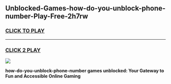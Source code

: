
## Unblocked-Games-how-do-you-unblock-phone-number-Play-Free-2h7rw
<h3>
<a href="https://premium76.site?title=how-do-you-unblock-phone-number&ref=21A">CLICK TO PLAY</a></h3>
<hr>

<h3>
<a href="https://premium76.site?title=how-do-you-unblock-phone-number&ref=21A">CLICK 2 PLAY</a>
  
</h3>

<a href="https://premium76.site?title=how-do-you-unblock-phone-number&ref=21A"><img src="https://clearcache.store/games.png"></a>


**how-do-you-unblock-phone-number games unblocked: Your Gateway to Fun and Accessible Online Gaming**
